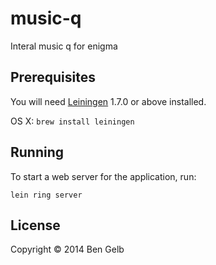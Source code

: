 # music-q

Interal music q for enigma

## Prerequisites

You will need [Leiningen][1] 1.7.0 or above installed.

OS X: `brew install leiningen`

[1]: https://github.com/technomancy/leiningen

## Running

To start a web server for the application, run:

    lein ring server

## License

Copyright © 2014 Ben Gelb
